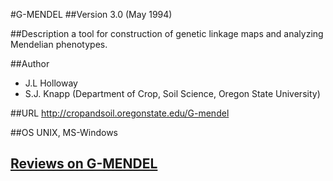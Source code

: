 #G-MENDEL
##Version
3.0 (May 1994)

##Description
a tool for construction of genetic linkage maps and analyzing Mendelian phenotypes.

##Author
* J.L Holloway
* S.J. Knapp (Department of Crop, Soil Science, Oregon State University)

##URL
http://cropandsoil.oregonstate.edu/G-mendel

##OS
UNIX, MS-Windows


## [Reviews on G-MENDEL](https://github.com/gaow/genetic-analysis-software/issues/184)